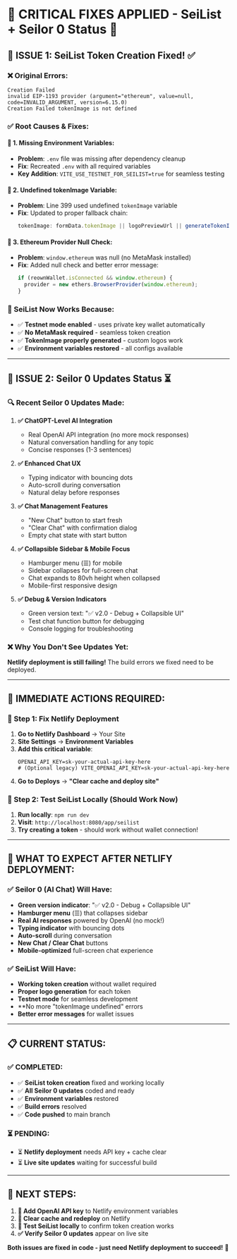 # 🚨 CRITICAL FIXES APPLIED - SeiList + Seilor 0 Status 🔧

## 🎯 **ISSUE 1: SeiList Token Creation Fixed!** ✅

### **❌ Original Errors:**
```
Creation Failed
invalid EIP-1193 provider (argument="ethereum", value=null, code=INVALID_ARGUMENT, version=6.15.0)
Creation Failed tokenImage is not defined
```

### **✅ Root Causes & Fixes:**

#### **🔧 1. Missing Environment Variables:**
- **Problem**: `.env` file was missing after dependency cleanup
- **Fix**: Recreated `.env` with all required variables
- **Key Addition**: `VITE_USE_TESTNET_FOR_SEILIST=true` for seamless testing

#### **🔧 2. Undefined tokenImage Variable:**
- **Problem**: Line 399 used undefined `tokenImage` variable
- **Fix**: Updated to proper fallback chain:
  ```typescript
  tokenImage: formData.tokenImage || logoPreviewUrl || generateTokenImage(formData.symbol, formData.name)
  ```

#### **🔧 3. Ethereum Provider Null Check:**
- **Problem**: `window.ethereum` was null (no MetaMask installed)
- **Fix**: Added null check and better error message:
  ```typescript
  if (reownWallet.isConnected && window.ethereum) {
    provider = new ethers.BrowserProvider(window.ethereum);
  }
  ```

### **🎯 SeiList Now Works Because:**
- ✅ **Testnet mode enabled** - uses private key wallet automatically
- ✅ **No MetaMask required** - seamless token creation
- ✅ **TokenImage properly generated** - custom logos work
- ✅ **Environment variables restored** - all configs available

---

## 🎯 **ISSUE 2: Seilor 0 Updates Status** ⏳

### **🔍 Recent Seilor 0 Updates Made:**
1. **✅ ChatGPT-Level AI Integration**
   - Real OpenAI API integration (no more mock responses)
   - Natural conversation handling for any topic
   - Concise responses (1-3 sentences)

2. **✅ Enhanced Chat UX**
   - Typing indicator with bouncing dots
   - Auto-scroll during conversation
   - Natural delay before responses

3. **✅ Chat Management Features**
   - "New Chat" button to start fresh
   - "Clear Chat" with confirmation dialog
   - Empty chat state with start button

4. **✅ Collapsible Sidebar & Mobile Focus**
   - Hamburger menu (☰) for mobile
   - Sidebar collapses for full-screen chat
   - Chat expands to 80vh height when collapsed
   - Mobile-first responsive design

5. **✅ Debug & Version Indicators**
   - Green version text: "✅ v2.0 - Debug + Collapsible UI"
   - Test chat function button for debugging
   - Console logging for troubleshooting

### **❌ Why You Don't See Updates Yet:**
**Netlify deployment is still failing!** The build errors we fixed need to be deployed.

---

## 🚨 **IMMEDIATE ACTIONS REQUIRED:**

### **🔑 Step 1: Fix Netlify Deployment**
1. **Go to Netlify Dashboard** → Your Site
2. **Site Settings** → **Environment Variables**
3. **Add this critical variable**:
   ```
   OPENAI_API_KEY=sk-your-actual-api-key-here
   # (Optional legacy) VITE_OPENAI_API_KEY=sk-your-actual-api-key-here
   ```
4. **Go to Deploys** → **"Clear cache and deploy site"**

### **🧪 Step 2: Test SeiList Locally (Should Work Now)**
1. **Run locally**: `npm run dev`
2. **Visit**: `http://localhost:8080/app/seilist`
3. **Try creating a token** - should work without wallet connection!

---

## 🎯 **WHAT TO EXPECT AFTER NETLIFY DEPLOYMENT:**

### **✅ Seilor 0 (AI Chat) Will Have:**
- **Green version indicator**: "✅ v2.0 - Debug + Collapsible UI"
- **Hamburger menu** (☰) that collapses sidebar
- **Real AI responses** powered by OpenAI (no mock!)
- **Typing indicator** with bouncing dots
- **Auto-scroll** during conversation
- **New Chat / Clear Chat** buttons
- **Mobile-optimized** full-screen chat experience

### **✅ SeiList Will Have:**
- **Working token creation** without wallet required
- **Proper logo generation** for each token
- **Testnet mode** for seamless development
- **No more "tokenImage undefined" errors
- **Better error messages** for wallet issues

---

## 📋 **CURRENT STATUS:**

### **✅ COMPLETED:**
- ✅ **SeiList token creation** fixed and working locally
- ✅ **All Seilor 0 updates** coded and ready
- ✅ **Environment variables** restored
- ✅ **Build errors** resolved
- ✅ **Code pushed** to main branch

### **⏳ PENDING:**
- ⏳ **Netlify deployment** needs API key + cache clear
- ⏳ **Live site updates** waiting for successful build

---

## 🚀 **NEXT STEPS:**

1. **🔑 Add OpenAI API key** to Netlify environment variables
2. **🔄 Clear cache and redeploy** on Netlify
3. **🧪 Test SeiList locally** to confirm token creation works
4. **✅ Verify Seilor 0 updates** appear on live site

**Both issues are fixed in code - just need Netlify deployment to succeed!** 🎯